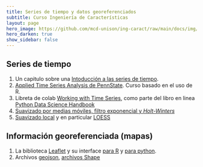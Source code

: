 ```yaml
---
title: Series de tiempo y datos georeferenciados 
subtitle: Curso Ingeniería de Características
layout: page
hero_image: https://github.com/mcd-unison/ing-caract/raw/main/docs/img/transform-banner.jpg
hero_darken: true
show_sidebar: false
---
```


## Series de tiempo

1. Un capitulo sobre una [Intoducción a las series de tiempo](http://www.ptolomeo.unam.mx:8080/xmlui/bitstream/handle/132.248.52.100/363/A5.pdf?sequence=5&isAllowed=y).
1. [Applied Time Series Analysis de PennState](https://online.stat.psu.edu/stat510/). Curso basado en el uso de R.
2. Libreta de colab [Working with Time Series](https://jakevdp.github.io/PythonDataScienceHandbook/03.11-working-with-time-series.html), como parte del libro en linea [Python Data Science Handbook](https://jakevdp.github.io/PythonDataScienceHandbook/)
3. [Suavizado por medias móviles, filtro exponencial y *Holt-Winters*](https://medium.com/@srv96/smoothing-techniques-for-time-series-data-91cccfd008a2)
4. [Suavizado local](https://en.wikipedia.org/wiki/Local_regression) y en particular [LOESS](https://towardsdatascience.com/loess-373d43b03564)

## Información georeferenciada (mapas)

1. La biblioteca [Leaflet](https://leafletjs.com) y su interface [para R](https://rstudio.github.io/leaflet/) y [para python](http://python-visualization.github.io/folium/).
2. Archivos [geojson](https://geojson.org), [archivos Shape](https://en.wikipedia.org/wiki/Shapefile)

